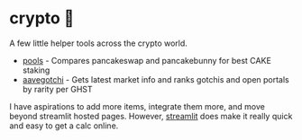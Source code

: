 # crypto 💸

A few little helper tools across the crypto world.

* [pools](https://share.streamlit.io/alexjj/crypto/pools.py) - Compares pancakeswap and pancakebunny for best CAKE staking
* [aavegotchi](https://gotchi.uk.to) - Gets latest market info and ranks gotchis and open portals by rarity per GHST

I have aspirations to add more items, integrate them more, and move beyond streamlit hosted pages.
However, [streamlit](https://streamlit.io/) does make it really quick and easy to get a calc online.
